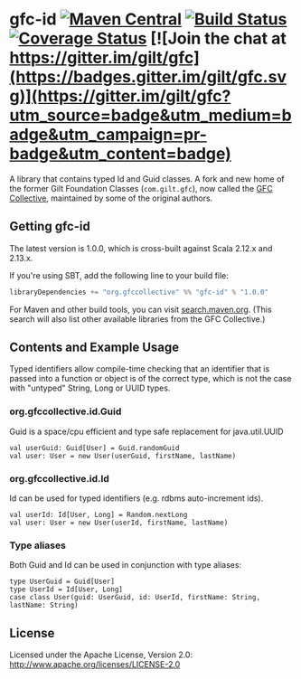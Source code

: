 

# gfc-id [![Maven Central](https://maven-badges.herokuapp.com/maven-central/org.gfccollective/gfc-id_2.12/badge.svg?style=plastic)](https://maven-badges.herokuapp.com/maven-central/org.gfccollective/gfc-id_2.12) [![Build Status](https://travis-ci.org/gilt/gfc-id.svg?branch=master)](https://travis-ci.org/gilt/gfc-id) [![Coverage Status](https://coveralls.io/repos/gilt/gfc-id/badge.svg?branch=master&service=github)](https://coveralls.io/github/gilt/gfc-id?branch=master) [![Join the chat at https://gitter.im/gilt/gfc](https://badges.gitter.im/gilt/gfc.svg)](https://gitter.im/gilt/gfc?utm_source=badge&utm_medium=badge&utm_campaign=pr-badge&utm_content=badge)

A library that contains typed Id and Guid classes.
A fork and new home of the former Gilt Foundation Classes (`com.gilt.gfc`), now called the [GFC Collective](https://github.com/gfc-collective), maintained by some of the original authors.

## Getting gfc-id

The latest version is 1.0.0, which is cross-built against Scala 2.12.x and 2.13.x.

If you're using SBT, add the following line to your build file:

```scala
libraryDependencies += "org.gfccollective" %% "gfc-id" % "1.0.0"
```

For Maven and other build tools, you can visit [search.maven.org](http://search.maven.org/#search%7Cga%7C1%7Corg.gfccollective).
(This search will also list other available libraries from the GFC Collective.)

## Contents and Example Usage

Typed identifiers allow compile-time checking that an identifier that is passed into a
function or object is of the correct type, which is not the case with "untyped" String, 
Long or UUID types.

### org.gfccollective.id.Guid

Guid is a space/cpu efficient and type safe replacement for java.util.UUID

    val userGuid: Guid[User] = Guid.randomGuid
    val user: User = new User(userGuid, firstName, lastName)

### org.gfccollective.id.Id 

Id can be used for typed identifiers (e.g. rdbms auto-increment ids).

    val userId: Id[User, Long] = Random.nextLong
    val user: User = new User(userId, firstName, lastName)

### Type aliases

Both Guid and Id can be used in conjunction with type aliases:

    type UserGuid = Guid[User]
    type UserId = Id[User, Long]
    case class User(guid: UserGuid, id: UserId, firstName: String, lastName: String)

## License

Licensed under the Apache License, Version 2.0: http://www.apache.org/licenses/LICENSE-2.0



